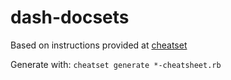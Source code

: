 # dash-docsets
Based on instructions provided at [cheatset](https://github.com/Kapeli/cheatset)

Generate with: `cheatset generate *-cheatsheet.rb`
